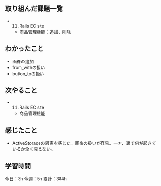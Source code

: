 ## 取り組んだ課題一覧

- 11. Rails EC site
  - 商品管理機能：追加、削除

## わかったこと

- 画像の追加
- from_withの扱い
- button_toの扱い

## 次やること

- 11. Rails EC site
  - 商品管理機能

## 感じたこと

- ActiveStorageの恩恵を感じた。画像の扱いが容易。一方、裏で何が起きているか全く見えない。

## 学習時間

今日：3h
今週：5h
累計：384h
